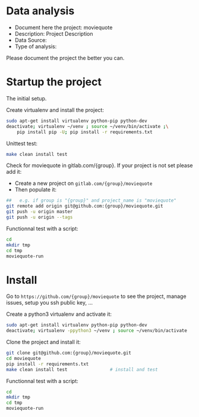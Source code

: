 # Data analysis
- Document here the project: moviequote
- Description: Project Description
- Data Source:
- Type of analysis:

Please document the project the better you can.

# Startup the project

The initial setup.

Create virtualenv and install the project:
```bash
sudo apt-get install virtualenv python-pip python-dev
deactivate; virtualenv ~/venv ; source ~/venv/bin/activate ;\
    pip install pip -U; pip install -r requirements.txt
```

Unittest test:
```bash
make clean install test
```

Check for moviequote in gitlab.com/{group}.
If your project is not set please add it:

- Create a new project on `gitlab.com/{group}/moviequote`
- Then populate it:

```bash
##   e.g. if group is "{group}" and project_name is "moviequote"
git remote add origin git@github.com:{group}/moviequote.git
git push -u origin master
git push -u origin --tags
```

Functionnal test with a script:

```bash
cd
mkdir tmp
cd tmp
moviequote-run
```

# Install

Go to `https://github.com/{group}/moviequote` to see the project, manage issues,
setup you ssh public key, ...

Create a python3 virtualenv and activate it:

```bash
sudo apt-get install virtualenv python-pip python-dev
deactivate; virtualenv -ppython3 ~/venv ; source ~/venv/bin/activate
```

Clone the project and install it:

```bash
git clone git@github.com:{group}/moviequote.git
cd moviequote
pip install -r requirements.txt
make clean install test                # install and test
```
Functionnal test with a script:

```bash
cd
mkdir tmp
cd tmp
moviequote-run
```
